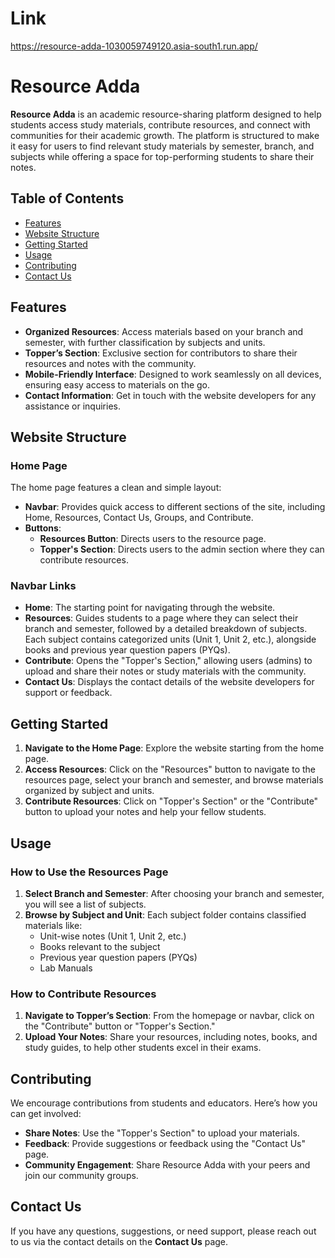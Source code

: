 # Link

https://resource-adda-1030059749120.asia-south1.run.app/

# Resource Adda

**Resource Adda** is an academic resource-sharing platform designed to help students access study materials, contribute resources, and connect with communities for their academic growth. The platform is structured to make it easy for users to find relevant study materials by semester, branch, and subjects while offering a space for top-performing students to share their notes.

## Table of Contents

- [Features](#features)
- [Website Structure](#website-structure)
- [Getting Started](#getting-started)
- [Usage](#usage)
- [Contributing](#contributing)
- [Contact Us](#contact-us)

## Features

- **Organized Resources**: Access materials based on your branch and semester, with further classification by subjects and units.
- **Topper’s Section**: Exclusive section for contributors to share their resources and notes with the community.
- **Mobile-Friendly Interface**: Designed to work seamlessly on all devices, ensuring easy access to materials on the go.
- **Contact Information**: Get in touch with the website developers for any assistance or inquiries.

## Website Structure

### Home Page

The home page features a clean and simple layout:

- **Navbar**: Provides quick access to different sections of the site, including Home, Resources, Contact Us, Groups, and Contribute.
- **Buttons**:
  - **Resources Button**: Directs users to the resource page.
  - **Topper's Section**: Directs users to the admin section where they can contribute resources.

### Navbar Links

- **Home**: The starting point for navigating through the website.
- **Resources**: Guides students to a page where they can select their branch and semester, followed by a detailed breakdown of subjects. Each subject contains categorized units (Unit 1, Unit 2, etc.), alongside books and previous year question papers (PYQs).
- **Contribute**: Opens the "Topper's Section," allowing users (admins) to upload and share their notes or study materials with the community.
- **Contact Us**: Displays the contact details of the website developers for support or feedback.

## Getting Started

1. **Navigate to the Home Page**: Explore the website starting from the home page.
2. **Access Resources**: Click on the "Resources" button to navigate to the resources page, select your branch and semester, and browse materials organized by subject and units.
3. **Contribute Resources**: Click on "Topper's Section" or the "Contribute" button to upload your notes and help your fellow students.

## Usage

### How to Use the Resources Page

1. **Select Branch and Semester**: After choosing your branch and semester, you will see a list of subjects.
2. **Browse by Subject and Unit**: Each subject folder contains classified materials like:
   - Unit-wise notes (Unit 1, Unit 2, etc.)
   - Books relevant to the subject
   - Previous year question papers (PYQs)
   - Lab Manuals

### How to Contribute Resources

1. **Navigate to Topper’s Section**: From the homepage or navbar, click on the "Contribute" button or "Topper's Section."
2. **Upload Your Notes**: Share your resources, including notes, books, and study guides, to help other students excel in their exams.

## Contributing

We encourage contributions from students and educators. Here’s how you can get involved:

- **Share Notes**: Use the "Topper's Section" to upload your materials.
- **Feedback**: Provide suggestions or feedback using the "Contact Us" page.
- **Community Engagement**: Share Resource Adda with your peers and join our community groups.

## Contact Us

If you have any questions, suggestions, or need support, please reach out to us via the contact details on the **Contact Us** page.

